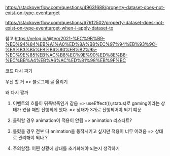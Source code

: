 https://stackoverflow.com/questions/49631688/property-dataset-does-not-exist-on-type-eventtarget

https://stackoverflow.com/questions/67612502/property-dataset-does-not-exist-on-type-eventtarget-when-i-apply-dataset-to

참고:https://velog.io/@teo/2021-%EC%9B%B9-%ED%94%84%EB%A1%A0%ED%8A%B8%EC%97%94%EB%93%9C-%EA%B3%B5%EB%B6%80%EB%B2%95-%EC%9E%85%EB%AC%B8%EC%9E%90%ED%8E%B8-%EC%BB%A4%EB%A6%AC%ED%81%98%EB%9F%BC

코드 다시 짜기

우선 할 거 => 블로그에 글 올리기

왜 다시 짤까

1. 이벤트의 흐름이 뒤죽박죽인거 같음 => useEffect((),status)로 gaming이라는 상태가 왔을 때만 진행되게 했다. => 상태가 3개로 진행되어야 되기 떄문

2. 클릭할 경우 animation이 적용이 안됨 => animation 리스타트?

3. 틀렸을 경우 전부 다 animation을 동작시키고 싶지만 적용이 너무 어려움 => 상태로 관리해야 되나 ?

4. 주의할점: 어떤 상황에 상태를 초기화해야 되는지 생각하기
